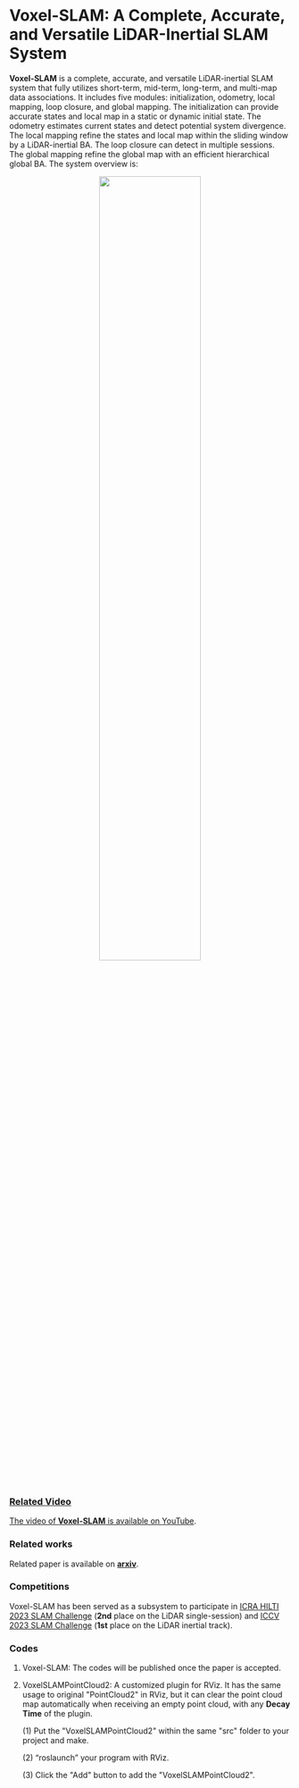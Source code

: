 # Voxel-SLAM: A Complete, Accurate, and Versatile LiDAR-Inertial SLAM System

**Voxel-SLAM** is a complete, accurate, and versatile LiDAR-inertial SLAM system that fully utilizes short-term, mid-term, long-term, and multi-map data associations. It includes five modules: initialization, odometry, local mapping, loop closure, and global mapping. The initialization can provide accurate states and local map in a static or dynamic initial state. The odometry estimates current states and detect potential system divergence. The local mapping refine the states and local map within the sliding window by a LiDAR-inertial BA. The loop closure can detect in multiple sessions. The global mapping refine the global map with an efficient hierarchical global BA. The system overview is:

<div align="center">
    <a href="https://youtu.be/Cg9W01aIUzE" target="_blank">
    <img src="./figure/systemoverview.png" width = 60% >
</div>

### Related Video

The video of **Voxel-SLAM** is available on [YouTube](https://youtu.be/Cg9W01aIUzE).

### Related works

Related paper is available on [**arxiv**](https://arxiv.org/abs/2410.08935).

### Competitions

Voxel-SLAM has been served as a subsystem to participate in [ICRA HILTI 2023 SLAM Challenge](https://hilti-challenge.com/leader-board-2023.html) (**2nd** place on the LiDAR single-session) and [ICCV 2023 SLAM Challenge](https://superodometry.com/iccv23_challenge_LiI) (**1st** place on the LiDAR inertial track).

### Codes

1. Voxel-SLAM: The codes will be published once the paper is accepted. 

2. VoxelSLAMPointCloud2: A customized plugin for RViz. It has the same usage to original "PointCloud2" in RViz, but it can clear the point cloud map automatically when receiving an empty point cloud, with any **Decay Time** of the plugin. 

   (1) Put the "VoxelSLAMPointCloud2" within the same "src" folder to your project and make.

   (2) “roslaunch” your program with RViz. 

   (3) Click the "Add" button to add the "VoxelSLAMPointCloud2".

